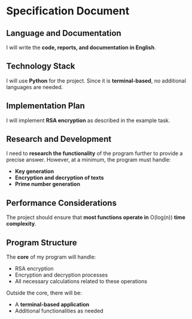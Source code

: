 # Specification Document  

## Language and Documentation  
I will write the **code, reports, and documentation in English**.  

## Technology Stack  
I will use **Python** for the project. Since it is **terminal-based**, no additional languages are needed.  

## Implementation Plan  
I will implement **RSA encryption** as described in the example task.  

## Research and Development  
I need to **research the functionality** of the program further to provide a precise answer. However, at a minimum, the program must handle:  
- **Key generation**  
- **Encryption and decryption of texts**  
- **Prime number generation**  

## Performance Considerations  
The project should ensure that **most functions operate in** O(log(n)) **time complexity**.  

## Program Structure  
The **core** of my program will handle:  
- RSA encryption  
- Encryption and decryption processes  
- All necessary calculations related to these operations  

Outside the core, there will be:  
- A **terminal-based application**  
- Additional functionalities as needed  
